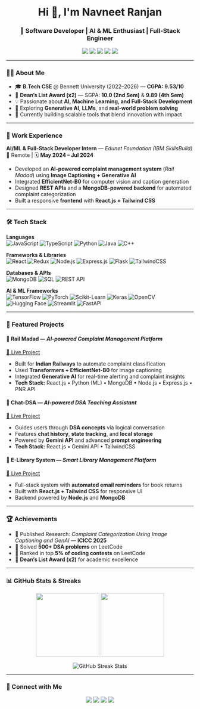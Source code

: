 <h1 align="center">Hi 👋, I'm Navneet Ranjan</h1>
<h3 align="center">🚀 Software Developer | AI & ML Enthusiast | Full-Stack Engineer</h3>

<p align="center">
  <a href="mailto:navneet.ranjan274057@gmail.com"><img src="https://img.shields.io/badge/Email-D14836?style=for-the-badge&logo=gmail&logoColor=white" /></a>
  <a href="https://navneetranjan.netlify.app" target="_blank"><img src="https://img.shields.io/badge/Portfolio-000000?style=for-the-badge&logo=vercel&logoColor=white" /></a>
  <a href="https://github.com/ORNavneetRanjan" target="_blank"><img src="https://img.shields.io/badge/GitHub-181717?style=for-the-badge&logo=github&logoColor=white" /></a>
  <a href="https://www.linkedin.com/in/navneetranjan/" target="_blank"><img src="https://img.shields.io/badge/LinkedIn-0A66C2?style=for-the-badge&logo=linkedin&logoColor=white" /></a>
  <a href="https://leetcode.com/u/NavneetRanjan002/" target="_blank"><img src="https://img.shields.io/badge/LeetCode-FFA116?style=for-the-badge&logo=leetcode&logoColor=black" /></a>
</p>

---

### 🧑‍💻 About Me
- 🎓 **B.Tech CSE** @ Bennett University (2022–2026) — **CGPA: 9.53/10**
- 🏅 **Dean’s List Award (x2)** — SGPA: **10.0 (2nd Sem)** & **9.89 (4th Sem)**
- 💡 Passionate about **AI, Machine Learning, and Full-Stack Development**
- 🧠 Exploring **Generative AI**, **LLMs**, and **real-world problem solving**
- 🌱 Currently building scalable tools that blend innovation with impact

---

### 💼 Work Experience  

**AI/ML & Full-Stack Developer Intern** — *Edunet Foundation (IBM SkillsBuild)*  
📍 Remote | 🗓️ **May 2024 – Jul 2024**  

- Developed an **AI-powered complaint management system** (*Rail Madad*) using **Image Captioning + Generative AI**  
- Integrated **EfficientNet-B0** for computer vision and caption generation  
- Designed **REST APIs** and a **MongoDB-powered backend** for automated complaint categorization  
- Built a responsive **frontend** with **React.js + Tailwind CSS**  

---

### 🛠️ Tech Stack

**Languages**  
![JavaScript](https://img.shields.io/badge/JavaScript-F7DF1E?style=flat-square&logo=javascript&logoColor=black)
![TypeScript](https://img.shields.io/badge/TypeScript-3178C6?style=flat-square&logo=typescript&logoColor=white)
![Python](https://img.shields.io/badge/Python-3776AB?style=flat-square&logo=python&logoColor=white)
![Java](https://img.shields.io/badge/Java-ED8B00?style=flat-square&logo=openjdk&logoColor=white)
![C++](https://img.shields.io/badge/C++-00599C?style=flat-square&logo=cplusplus&logoColor=white)

**Frameworks & Libraries**  
![React](https://img.shields.io/badge/React-20232A?style=flat-square&logo=react&logoColor=61DAFB)
![Redux](https://img.shields.io/badge/Redux-764ABC?style=flat-square&logo=redux&logoColor=white)
![Node.js](https://img.shields.io/badge/Node.js-339933?style=flat-square&logo=node.js&logoColor=white)
![Express.js](https://img.shields.io/badge/Express.js-000000?style=flat-square&logo=express&logoColor=white)
![Flask](https://img.shields.io/badge/Flask-000000?style=flat-square&logo=flask&logoColor=white)
![TailwindCSS](https://img.shields.io/badge/Tailwind_CSS-38B2AC?style=flat-square&logo=tailwind-css&logoColor=white)

**Databases & APIs**  
![MongoDB](https://img.shields.io/badge/MongoDB-4EA94B?style=flat-square&logo=mongodb&logoColor=white)
![SQL](https://img.shields.io/badge/SQL-4479A1?style=flat-square&logo=MySQL&logoColor=white)
![REST API](https://img.shields.io/badge/REST-02569B?style=flat-square&logo=api&logoColor=white)

**AI & ML Frameworks**  
![TensorFlow](https://img.shields.io/badge/TensorFlow-FF6F00?style=flat-square&logo=tensorflow&logoColor=white)
![PyTorch](https://img.shields.io/badge/PyTorch-EE4C2C?style=flat-square&logo=pytorch&logoColor=white)
![Scikit-Learn](https://img.shields.io/badge/Scikit--Learn-F7931E?style=flat-square&logo=scikit-learn&logoColor=white)
![Keras](https://img.shields.io/badge/Keras-D00000?style=flat-square&logo=keras&logoColor=white)
![OpenCV](https://img.shields.io/badge/OpenCV-5C3EE8?style=flat-square&logo=opencv&logoColor=white)
![Hugging Face](https://img.shields.io/badge/HuggingFace-FFD21F?style=flat-square&logo=huggingface&logoColor=black)
![Streamlit](https://img.shields.io/badge/Streamlit-FF4B4B?style=flat-square&logo=streamlit&logoColor=white)
![FastAPI](https://img.shields.io/badge/FastAPI-009688?style=flat-square&logo=fastapi&logoColor=white)

---

### 🚀 Featured Projects

#### 🔹 **Rail Madad** — *AI-powered Complaint Management Platform*  
[🔗 Live Project](https://railsuraksha.netlify.app/)  
- Built for **Indian Railways** to automate complaint classification  
- Used **Transformers + EfficientNet-B0** for image captioning  
- Integrated **Generative AI** for real-time alerting and complaint insights  
- **Tech Stack:** React.js • Python (ML) • MongoDB • Node.js • Express.js • PNR API

#### 🔹 **Chat-DSA** — *AI-powered DSA Teaching Assistant*  
[🔗 Live Project](https://chatdsa.netlify.app/)  
- Guides users through **DSA concepts** via logical conversation  
- Features **chat history**, **state tracking**, and **local storage**  
- Powered by **Gemini API** and advanced **prompt engineering**  
- **Tech Stack:** React.js • Gemini API • TailwindCSS

#### 🔹 **E-Library System** — *Smart Library Management Platform*  
[🔗 Live Project](https://e-library-system.netlify.app/)  
- Full-stack system with **automated email reminders** for book returns  
- Built with **React.js + Tailwind CSS** for responsive UI  
- Backend powered by **Node.js** and **MongoDB**

---

### 🏆 Achievements
- 📰 Published Research: *Complaint Categorization Using Image Captioning and GenAI* — **ICICC 2025**  
- 🧠 Solved **500+ DSA problems** on LeetCode  
- 🥇 Ranked in top **5% of coding contests** on LeetCode  
- 🏅 **Dean’s List Award (x2)** for academic excellence  

---

### 📊 GitHub Stats & Streaks  

<p align="center">
  <img height="170" src="https://github-readme-stats.vercel.app/api?username=ORNavneetRanjan&show_icons=true&theme=radical" />
  <img height="170" src="https://github-readme-stats.vercel.app/api/top-langs/?username=ORNavneetRanjan&layout=compact&theme=radical" />
</p>

<p align="center">
  <img src="https://github-readme-streak-stats.herokuapp.com/?user=ORNavneetRanjan&theme=react" alt="GitHub Streak Stats" />
</p>

---

### 🤝 Connect with Me

<p align="center">
  <a href="https://www.linkedin.com/in/navneetranjan/"><img src="https://img.shields.io/badge/LinkedIn-0A66C2?style=flat&logo=linkedin&logoColor=white"/></a>
  <a href="mailto:navneet.ranjan274057@gmail.com"><img src="https://img.shields.io/badge/Gmail-D14836?style=flat&logo=gmail&logoColor=white"/></a>
  <a href="https://navneetranjan.netlify.app"><img src="https://img.shields.io/badge/Portfolio-000000?style=flat&logo=vercel&logoColor=white"/></a>
  <a href="https://leetcode.com/u/NavneetRanjan002/"><img src="https://img.shields.io/badge/LeetCode-FFA116?style=flat&logo=leetcode&logoColor=black"/></a>
</p>
